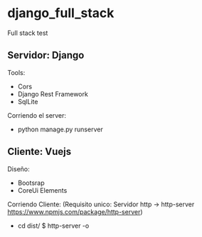 # django_full_stack
Full stack test

## Servidor: Django
 Tools:
  - Cors
  - Django Rest Framework
  - SqlLite

Corriendo el server: 
 - python manage.py runserver 

## Cliente: Vuejs
Diseño:
 - Bootsrap
 - CoreUi Elements

 Corriendo Cliente:
  (Requisito unico: Servidor http -> http-server https://www.npmjs.com/package/http-server)
  - cd dist/ $ http-server -o